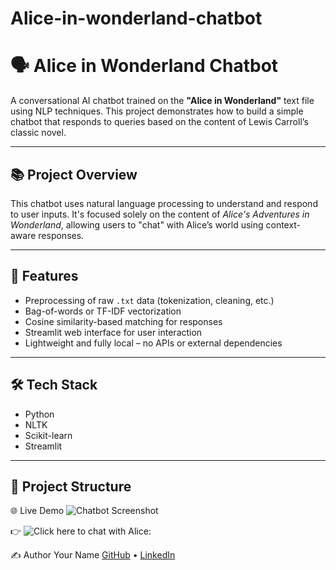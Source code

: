# Alice-in-wonderland-chatbot

# 🗣️ Alice in Wonderland Chatbot

A conversational AI chatbot trained on the **"Alice in Wonderland"** text file using NLP techniques. This project demonstrates how to build a simple chatbot that responds to queries based on the content of Lewis Carroll’s classic novel.

---

## 📚 Project Overview

This chatbot uses natural language processing to understand and respond to user inputs. It's focused solely on the content of *Alice's Adventures in Wonderland*, allowing users to "chat" with Alice’s world using context-aware responses.

---

## 🚀 Features

- Preprocessing of raw `.txt` data (tokenization, cleaning, etc.)
- Bag-of-words or TF-IDF vectorization
- Cosine similarity-based matching for responses
- Streamlit web interface for user interaction
- Lightweight and fully local – no APIs or external dependencies

---

## 🛠️ Tech Stack

- Python
- NLTK
- Scikit-learn
- Streamlit

---

## 📂 Project Structure

🌐 Live Demo
![Chatbot Screenshot]()



👉 ![Click here to chat with Alice:](https://alice-in-wonderland-chatbot-nmqnhuj6sf8fjzyaazg7fk.streamlit.app/)


✍️ Author
Your Name
[GitHub]() • [LinkedIn](https://www.linkedin.com/in/olu-samuel-89246b22a/)
